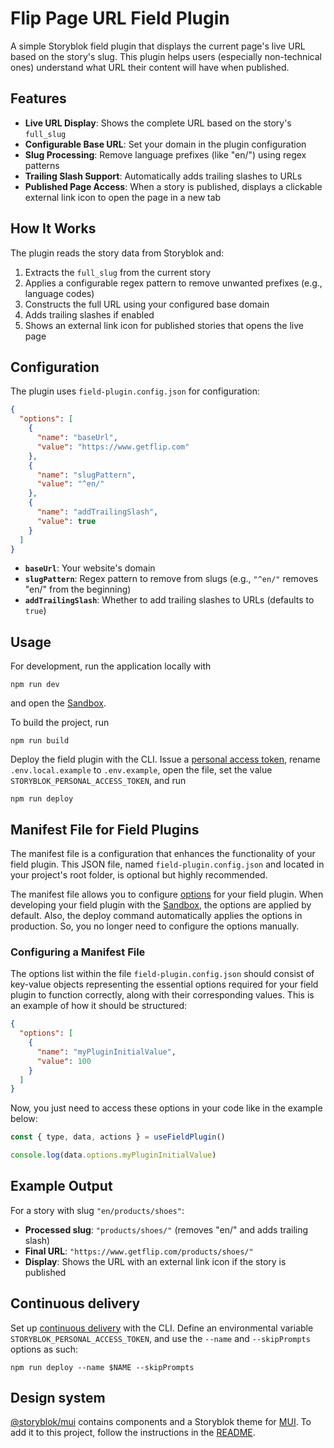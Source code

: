 # Flip Page URL Field Plugin

A simple Storyblok field plugin that displays the current page's live URL based on the story's slug. This plugin helps users (especially non-technical ones) understand what URL their content will have when published.

## Features

- **Live URL Display**: Shows the complete URL based on the story's `full_slug`
- **Configurable Base URL**: Set your domain in the plugin configuration
- **Slug Processing**: Remove language prefixes (like "en/") using regex patterns
- **Trailing Slash Support**: Automatically adds trailing slashes to URLs
- **Published Page Access**: When a story is published, displays a clickable external link icon to open the page in a new tab

## How It Works

The plugin reads the story data from Storyblok and:

1. Extracts the `full_slug` from the current story
2. Applies a configurable regex pattern to remove unwanted prefixes (e.g., language codes)
3. Constructs the full URL using your configured base domain
4. Adds trailing slashes if enabled
5. Shows an external link icon for published stories that opens the live page

## Configuration

The plugin uses `field-plugin.config.json` for configuration:

```json
{
  "options": [
    {
      "name": "baseUrl",
      "value": "https://www.getflip.com"
    },
    {
      "name": "slugPattern",
      "value": "^en/"
    },
    {
      "name": "addTrailingSlash",
      "value": true
    }
  ]
}
```

- **`baseUrl`**: Your website's domain
- **`slugPattern`**: Regex pattern to remove from slugs (e.g., `"^en/"` removes "en/" from the beginning)
- **`addTrailingSlash`**: Whether to add trailing slashes to URLs (defaults to `true`)

## Usage

For development, run the application locally with

```shell
npm run dev
```

and open the [Sandbox](https://plugin-sandbox.storyblok.com/field-plugin/).

To build the project, run

```shell
npm run build
```

Deploy the field plugin with the CLI. Issue a [personal access token](https://app.storyblok.com/#/me/account?tab=token), rename `.env.local.example` to `.env.example`, open the file, set the value `STORYBLOK_PERSONAL_ACCESS_TOKEN`, and run

```shell
npm run deploy
```

## Manifest File for Field Plugins

The manifest file is a configuration that enhances the functionality of your field plugin. This JSON file, named `field-plugin.config.json` and located in your project's root folder, is optional but highly recommended.

The manifest file allows you to configure [options](https://www.storyblok.com/docs/plugins/field-plugins/introduction#options) for your field plugin. When developing your field plugin with the [Sandbox](https://plugin-sandbox.storyblok.com/field-plugin/), the options are applied by default. Also, the deploy command automatically applies the options in production. So, you no longer need to configure the options manually.

### Configuring a Manifest File

The options list within the file `field-plugin.config.json` should consist of key-value objects representing the essential options required for your field plugin to function correctly, along with their corresponding values. This is an example of how it should be structured:

```json
{
  "options": [
    {
      "name": "myPluginInitialValue",
      "value": 100
    }
  ]
}
```

Now, you just need to access these options in your code like in the example below:

```js
const { type, data, actions } = useFieldPlugin()

console.log(data.options.myPluginInitialValue)
```

## Example Output

For a story with slug `"en/products/shoes"`:

- **Processed slug**: `"products/shoes/"` (removes "en/" and adds trailing slash)
- **Final URL**: `"https://www.getflip.com/products/shoes/"`
- **Display**: Shows the URL with an external link icon if the story is published

## Continuous delivery

Set up [continuous delivery](https://www.storyblok.com/docs/plugins/field-plugins/continuous-delivery) with the CLI. Define an environmental variable `STORYBLOK_PERSONAL_ACCESS_TOKEN`, and use the `--name` and `--skipPrompts` options as such:

```shell
npm run deploy --name $NAME --skipPrompts
```

## Design system

[@storyblok/mui](https://www.npmjs.com/package/@storyblok/mui) contains components and a Storyblok theme for [MUI](https://mui.com/). To add it to this project, follow the instructions in the [README](https://github.com/storyblok/mui).
